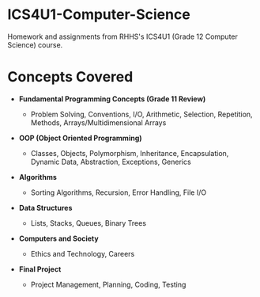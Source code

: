 # ICS4U1-Computer-Science
Homework and assignments from RHHS's ICS4U1 (Grade 12 Computer Science) course.

# Concepts Covered
 - **Fundamental Programming Concepts (Grade 11 Review)**
      - Problem Solving, Conventions, I/O, Arithmetic, Selection, Repetition, Methods, Arrays/Multidimensional Arrays

 - **OOP (Object Oriented Programming)**
      - Classes, Objects, Polymorphism, Inheritance, Encapsulation, Dynamic Data, Abstraction, Exceptions, Generics

 - **Algorithms**
      - Sorting Algorithms, Recursion, Error Handling, File I/O

 - **Data Structures**
      - Lists, Stacks, Queues, Binary Trees

 - **Computers and Society**
      - Ethics and Technology, Careers

 - **Final Project**
      - Project Management, Planning, Coding, Testing 

